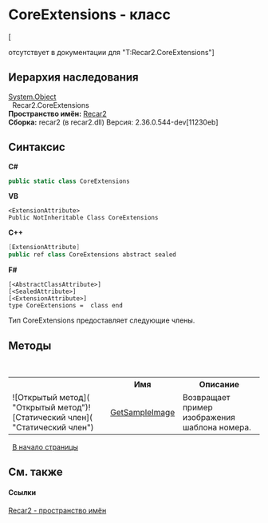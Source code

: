 # CoreExtensions - класс
 

\[<summary> отсутствует в документации для "T:Recar2.CoreExtensions"\]


## Иерархия наследования
<a href="http://msdn2.microsoft.com/ru-ru/library/e5kfa45b" target="_blank">System.Object</a><br />&nbsp;&nbsp;Recar2.CoreExtensions<br />
**Пространство имён:**&nbsp;<a href="0dd0c505-07fc-c3e8-128c-d1a0701f2a29">Recar2</a><br />**Сборка:**&nbsp;recar2 (в recar2.dll) Версия: 2.36.0.544-dev[11230eb]

## Синтаксис

**C#**<br />
``` C#
public static class CoreExtensions
```

**VB**<br />
``` VB
<ExtensionAttribute>
Public NotInheritable Class CoreExtensions
```

**C++**<br />
``` C++
[ExtensionAttribute]
public ref class CoreExtensions abstract sealed
```

**F#**<br />
``` F#
[<AbstractClassAttribute>]
[<SealedAttribute>]
[<ExtensionAttribute>]
type CoreExtensions =  class end
```

Тип CoreExtensions предоставляет следующие члены.


## Методы
&nbsp;<table><tr><th></th><th>Имя</th><th>Описание</th></tr><tr><td>![Открытый метод]( "Открытый метод")![Статический член]( "Статический член")</td><td><a href="ee898904-3be2-ebaa-599f-d221baa93f1f">GetSampleImage</a></td><td>
Возвращает пример изображения шаблона номера.</td></tr></table>&nbsp;
<a href="#coreextensions---класс">В начало страницы</a>

## См. также


#### Ссылки
<a href="0dd0c505-07fc-c3e8-128c-d1a0701f2a29">Recar2 - пространство имён</a><br />